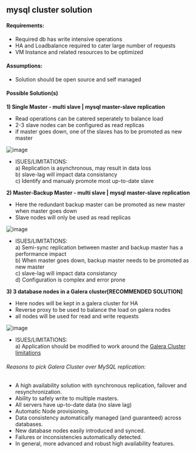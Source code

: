 ## mysql cluster solution

#### Requirements:

* Required db has write intensive operations
* HA and Loadbalance required to cater large number of requests
* VM Instance and related resources to be optimized

#### Assumptions:

* Solution should be open source and self managed

#### Possible Solution(s)

**1) Single Master - multi slave | mysql master-slave replication** 

* Read operations can be catered seperately to balance load
* 2-3 slave nodes can be configured as read replicas
* if master goes down, one of the slaves has to be promoted as new master 

![image](https://user-images.githubusercontent.com/13016162/58405981-4437ee80-8086-11e9-9add-9f4e2195e337.png)

* ISUES/LIMITATIONS:  
a) Replication is asynchronous, may result in data loss  
b) slave-lag will impact data consistancy    
c) Identify and manualy promote most up-to-date slave     

**2) Master-Backup Master - multi slave | mysql master-slave replication**

* Here the redundant backup master can be promoted as new master when master goes down 
* Slave nodes will only be used as read replicas

![image](https://user-images.githubusercontent.com/13016162/58406035-616cbd00-8086-11e9-92bd-99de3ff35524.png)

* ISUES/LIMITATIONS:  
a) Semi-sync replication between master and backup master has a performance impact   
b) When master goes down, backup master needs to be promoted as new master  
c) slave-lag will impact data consistancy    
d) Configuration is complex and error prone   

**3) 3 database nodes in a Galera cluster[RECOMMENDED SOLUTION]**

* Here nodes will be kept in a galera cluster for HA
* Reverse proxy to be used to balance the load on galera nodes
* all nodes will be used for read and write requests
  
![image](https://user-images.githubusercontent.com/13016162/58466408-4158fe80-8157-11e9-9510-bb3a07a303fa.png)

* ISUES/LIMITATIONS:  
a) Application should be modified to work around the [Galera Cluster limitations](http://galeracluster.com/documentation-webpages/limitations.html)    

###### Reasons to pick Galera Cluster over MySQL replication:

* A high availability solution with synchronous replication, failover and resynchronization.
* Ability to safely write to multiple masters.
* All servers have up-to-date data (no slave lag)
* Automatic Node provisioning.
* Data consistency automatically managed (and guaranteed) across databases.
* New database nodes easily introduced and synced.
* Failures or inconsistencies automatically detected.
* In general, more advanced and robust high availability features.

